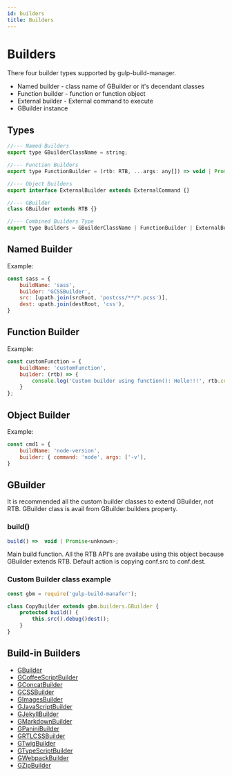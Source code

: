 ```yaml
---
id: builders
title: Builders
---
```


# Builders

There four builder types supported by gulp-build-manager.
* Named builder - class name of GBuilder or it's decendant classes
* Function builder - function or function object
* External builder - External command to execute
* GBuilder instance


## Types
```js
//--- Named Builders
export type GBuilderClassName = string;

//--- Function Builders
export type FunctionBuilder = (rtb: RTB, ...args: any[]) => void | Promise<unknown>;

//--- Object Builders
export interface ExternalBuilder extends ExternalCommand {}

//--- GBuilder
class GBuilder extends RTB {}

//--- Combined Builders Type
export type Builders = GBuilderClassName | FunctionBuilder | ExternalBuilder | GBuilder;

```

## Named Builder
Example:
```js
const sass = {
    buildName: 'sass',
    builder: 'GCSSBuilder',
    src: [upath.join(srcRoot, 'postcss/**/*.pcss')],
    dest: upath.join(destRoot, 'css'),
}
```

## Function Builder
Example:
```js
const customFunction = {
    buildName: 'customFunction',
    builder: (rtb) => {
        console.log('Custom builder using function(): Hello!!!', rtb.conf.buildName);
    }
};
```

## Object Builder
Example:
```js
const cmd1 = {
    buildName: 'node-version',
    builder: { command: 'node', args: ['-v'],
}
```


## GBuilder
It is recommended all the custom builder classes to extend GBuilder, not RTB. GBuilder class is avail from GBuilder.builders property.

### build()
```js
build() =>  void | Promise<unknown>;
```
Main build function. All the RTB API's are availabe using this object because GBuilder extends RTB. Default action is copying conf.src to conf.dest.


### Custom Builder class example
```js
const gbm = require('gulp-build-manafer');

class CopyBuilder extends gbm.builders.GBuilder {
    protected build() {
        this.src().debug()dest();
    }
}
```


## Build-in Builders
- [GBuilder](builtin-builders/GBuilder.md)
- [GCoffeeScriptBuilder](builtin-builders/GCoffeeScriptBuilder.md)
- [GConcatBuilder](builtin-builders/GConcatBuilder.md)
- [GCSSBuilder](builtin-builders/GCSSBuilder.md)
- [GImagesBuilder](builtin-builders/GImagesBuilder.md)
- [GJavaScriptBuilder](builtin-builders/GJavaScriptBuilder.md)
- [GJekyllBuilder](builtin-builders/GJekyllBuilder.md)
- [GMarkdownBuilder](builtin-builders/GMarkdownBuilder.md)
- [GPaniniBuilder](builtin-builders/GPaniniBuilder.md)
- [GRTLCSSBuilder](builtin-builders/GRTLCSSBuilder.md)
- [GTwigBuilder](builtin-builders/GTwigBuilder.md)
- [GTypeScriptBuilder](builtin-builders/GTypeScriptBuilder.md)
- [GWebpackBuilder](builtin-builders/GWebpackBuilder.md)
- [GZipBuilder](builtin-builders/GZipBuilder.md)
